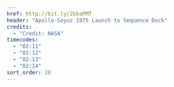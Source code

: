 ```yaml
---
href: http://bit.ly/2bbaPMT
header: "Apollo-Soyuz 1975 Launch to Sequence Dock"
credits:
  - "Credit: NASA"
timecodes:
  - "02:11"
  - "02:12"
  - "02:13"
  - "02:14"
sort_order: 28
---
```


